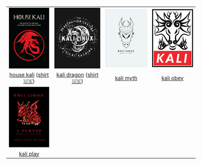 |  |  |  |  |
| :---: | :---: | :---: | :---: |
| ![house-kali](.meta/thumbnails/house-kali.png) | ![kali-dragon](.meta/thumbnails/kali-dragon.png) | ![kali-myth](.meta/thumbnails/kali-myth.png) | ![kali-obey](.meta/thumbnails/kali-obey.png) |
| [house kali](house-kali.png) ([shirt 🇺🇸](https://teespring.com/kali-linux-print)) | [kali dragon](kali-dragon.png) ([shirt 🇺🇸](https://teespring.com/kali-dragon)) | [kali myth](kali-myth.png) | [kali obey](kali-obey.png) |
| ![kali-play](.meta/thumbnails/kali-play.png) |
| [kali play](kali-play.png) |
